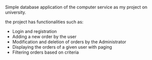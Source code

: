 Simple database application of the computer service as my project on university.

the project has functionalities such as:
- Login and registration
- Adding a new order by the user
- Modification and deletion of orders by the Administrator
- Displaying the orders of a given user with paging
- Filtering orders based on criteria
